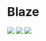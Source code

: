 # Blaze
![](https://github.com/ArmanImani/Blaze/workflows/Master-Windows/badge.svg)
![](https://github.com/ArmanImani/Blaze/workflows/Master-Ubuntu/badge.svg)
![](https://github.com/ArmanImani/Blaze/workflows/Master-MacOS/badge.svg)
